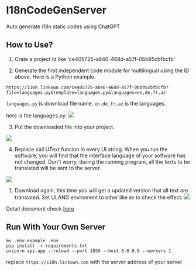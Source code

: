 # I18nCodeGenServer

Auto generate i18n static codes using ChatGPT 


## How to Use?

1. Crate a project id like 'ce405725-a840-468d-a57f-0bb95cbfbcfb'

2. Generate the first independent code module for multilingual using the ID above. Here is a Python example. 

`https://i18n.linkown.com/ce405725-a840-468d-a57f-0bb95cbfbcfb?file=languages.py&template=languages.py&languages=en,de,fr,az` 

`languages.py` is download file name.
`en,de,fr,az` is the languages. 

here is the languages.py:
![](https://ipfs.ee/ipfs/QmT27sLSS5pDMaHzoN6PqEXMthijApwShn44G7ezEnHF82/18cad445-056b-4711-b24f-5bc5b693f7f6.png)

3. Put the downloaded file into your project. 

![](https://ipfs.ee/ipfs/QmQJHuhdPjFMn7W6wJYoG3qatAuciDf4GfC1YhjbHLPVat/a10fd56c-d3ef-45fd-877a-8d13d8263c77.png)

4. Replace call UText funcion in every UI string. When you run the software, you will find that the interface language of your software has not changed. Don't worry, during the running program, all the texts to be translated will be sent to the server.

![](https://ipfs.ee/ipfs/QmVLLHRpk5MbFPkftRSsZnANjLxUpcSAmWXfduU7CShTPz/b688a2c8-e4bf-4dbe-9da7-4669b7787168.png)

1. Download again, this time you will get a updated version that all text are translated. Set ULANG enviroment to other like `de` to check the effect.
![](https://ipfs.ee/ipfs/QmWXGgLB1oyBjQH9f4z8QJJqtUNtqXxp2opBuUZbexsafw/5912bedd-832e-4772-b892-d183b985858c.png)

Detail document check [here](./API.md)

## Run With Your Own Server

```
mv .env.example .env
pip install -r requirements.txt
uvicorn api:app --reload --port 1850 --host 0.0.0.0 --workers 1
```

replace `https://i18n.linkown.com` with the server address of your server

